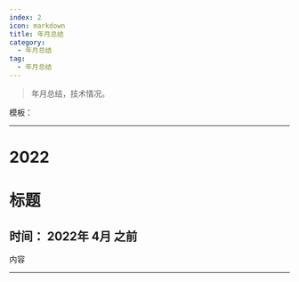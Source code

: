 ```yaml
---
index: 2
icon: markdown
title: 年月总结
category:
  - 年月总结
tag:
  - 年月总结
---
```


> 年月总结，技术情况。

<!-- more -->

模板：

---
# **2022**



# **标题**

## 时间：    2022年   4月 之前

内容

---





